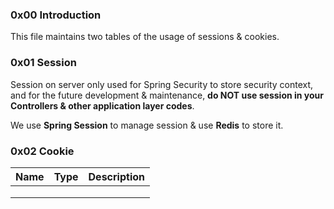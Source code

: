 ### 0x00 Introduction

This file maintains two tables of the usage of sessions & cookies.

### 0x01 Session

Session on server only used for Spring Security to store security context, and for the future development & maintenance, **do NOT use session in your Controllers & other application layer codes**.

We use **Spring Session** to manage session & use **Redis** to store it. 

### 0x02 Cookie

| Name | Type | Description |
| ---- | ---- | ----------- |
|      |      |             |
|      |      |             |
|      |      |             |

